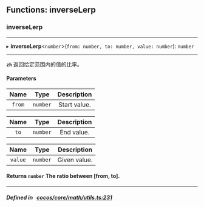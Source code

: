 ## Functions: inverseLerp

### inverseLerp


___
▸ **inverseLerp**<`number`\>(`from: number, to: number, value: number`): `number`
___



**`zh`** 返回给定范围内的值的比率。



#### Parameters

| Name | Type | Description |
| :------: | :------: | :------: |
| `from` | `number` | Start value.  |

| Name | Type | Description |
| :------: | :------: | :------: |
| `to` | `number` | End value.  |

| Name | Type | Description |
| :------: | :------: | :------: |
| `value` | `number` | Given value.  |


#### Returns `number` The ratio between [from, to].

___


##### Defined in &nbsp;   [cocos/core/math/utils.ts:231](https://github.com/cocos-creator/engine/blob/c7bf6b8a9/cocos/core/math/utils.ts#L231)&nbsp;
